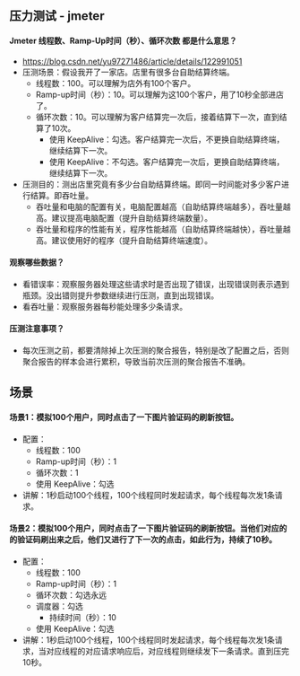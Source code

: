 ## 压力测试 - jmeter

#### Jmeter 线程数、Ramp-Up时间（秒）、循环次数 都是什么意思？
* https://blog.csdn.net/yu97271486/article/details/122991051
* 压测场景：假设我开了一家店。店里有很多台自助结算终端。
  - 线程数：100。可以理解为店外有100个客户。
  - Ramp-up时间（秒）：10。可以理解为这100个客户，用了10秒全部进店了。
  - 循环次数：10。可以理解为客户结算完一次后，接着结算下一次，直到结算了10次。
    - 使用 KeepAlive：勾选。客户结算完一次后，不更换自助结算终端，继续结算下一次。
    - 使用 KeepAlive：不勾选。客户结算完一次后，更换自助结算终端，继续结算下一次。
* 压测目的：测出店里究竟有多少台自助结算终端。即同一时间能对多少客户进行结算。即吞吐量。
  - 吞吐量和电脑的配置有关，电脑配置越高（自助结算终端越多），吞吐量越高。建议提高电脑配置（提升自助结算终端数量）。
  - 吞吐量和程序的性能有关，程序性能越高（自助结算终端越快），吞吐量越高。建议使用好的程序（提升自助结算终端速度）。
#### 观察哪些数据？
* 看错误率：观察服务器处理这些请求时是否出现了错误，出现错误则表示遇到瓶颈。没出错则提升参数继续进行压测，直到出现错误。
* 看吞吐量：观察服务器每秒能处理多少条请求。
#### 压测注意事项？
* 每次压测之前，都要清除掉上次压测的聚合报告，特别是改了配置之后，否则聚合报告的样本会进行累积，导致当前次压测的聚合报告不准确。

## 场景
#### 场景1：模拟100个用户，同时点击了一下图片验证码的刷新按钮。
* 配置：
  - 线程数：100
  - Ramp-up时间（秒）：1
  - 循环次数：1
  - 使用 KeepAlive：勾选
* 讲解：1秒启动100个线程，100个线程同时发起请求，每个线程每次发1条请求。

#### 场景2：模拟100个用户，同时点击了一下图片验证码的刷新按钮。当他们对应的的验证码刷出来之后，他们又进行了下一次的点击，如此行为，持续了10秒。
* 配置：
  - 线程数：100
  - Ramp-up时间（秒）：1
  - 循环次数：勾选永远
  - 调度器：勾选
    - 持续时间（秒）：10
  - 使用 KeepAlive：勾选
* 讲解：1秒启动100个线程，100个线程同时发起请求，每个线程每次发1条请求，当对应线程的对应请求响应后，对应线程则继续发下一条请求。直到压完10秒。
